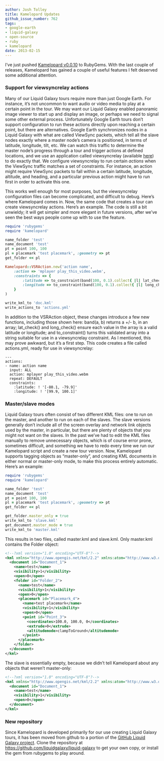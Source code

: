 ```yaml
---
author: Josh Tolley
title: Kamelopard Updates
github_issue_number: 762
tags:
- google-earth
- liquid-galaxy
- open-source
- ruby
- kamelopard
date: 2013-02-15
---
```


I’ve just pushed [Kamelopard v0.0.10](https://rubygems.org/gems/kamelopard) to RubyGems. With the last couple of releases, Kamelopard has gained a couple of useful features I felt deserved some additional attention.

### Support for viewsyncrelay actions

Many of our Liquid Galaxy tours require more than just Google Earth. For instance, it’s not uncommon to want audio or video media to play at a certain point in the tour. We may want our Liquid Galaxy enabled panoramic image viewer to start up and display an image, or perhaps we need to signal some other external process. Unfortunately Google Earth tours don’t support configuration to run these actions directly upon reaching a certain point, but there are alternatives. Google Earth synchronizes nodes in a Liquid Galaxy with what are called ViewSync packets, which tell all the slave nodes exactly where a master node’s camera is positioned, in terms of latitude, longitude, tilt, etc. We can watch this traffic to determine the master node’s progress through a tour and trigger actions at defined locations, and we use an application called viewsyncrelay (available [here](http://code.google.com/p/liquid-galaxy/source/browse/gnu_linux/home/lg/bin/viewsyncrelay.pl)) to do exactly that. We configure viewsyncrelay to run certain *actions* when the ViewSync traffic matches a set of constraints. For instance, an action might require ViewSync packets to fall within a certain latitude, longitude, altitude, and heading, and a particular previous action might have to run first in order to activate this one.

This works well enough for most purposes, but the viewsyncrelay configuration files can become complicated, and difficult to debug. Here’s where Kamelopard comes in. Now, the same code that creates a tour can create viewsyncrelay actions. Here’s an example. The code is still a bit unwieldy; it will get simpler and more elegant in future versions, after we’ve seen the best ways people come up with to use the feature.

```ruby
require 'rubygems'
require 'kamelopard'

name_folder 'test'
name_document 'test'
pt = point 100, 100
pl = placemark 'test placemark', :geometry => pt
get_folder << pl

Kamelopard::VSRAction.new('action name',
    :action => 'mplayer play_this_video.webm',
    :constraints => {
        :latitude => to_constraint(band(100, 0.1).collect{ |l| lat_check(l) }),
        :longitude => to_constraint(band(100, 0.1).collect{ |l| long_check(l) }),
    }
)

write_kml_to 'doc.kml'
write_actions_to 'actions.yml'
```

In addition to the VSRAction object, these changes introduce a few new functions, including those shown here: band(a, b) returns a +/- b, in an array; lat_check() and long_check() ensure each value in the array is a valid latitude or longitude; and to_constraint() turns this validated array into a string suitable for use in a viewsyncrelay constraint. As I mentioned, this may prove awkward, but it’s a first step. This code creates a file called actions.yml, ready for use in viewsyncrelay:

```plain
---
actions:
- name: action name
  input: ALL
  action: mplayer play_this_video.webm
  repeat: DEFAULT
  constraints:
    :latitude: ! '[-80.1, -79.9]'
    :longitude: ! '[99.9, 100.1]'
```

### Master/slave modes

Liquid Galaxy tours often consist of two different KML files: one to run on the master, and another to run on each of the slaves. The slave versions generally don’t include all of the screen overlay and network link objects used by the master, in particular, but there are plenty of objects that you might not want on the slaves. In the past we’ve had to edit the KML files manually to remove unnecessary objects, which is of course error prone, sometimes difficult, and something we have to redo every time we run our Kamelopard script and create a new tour version. Now, Kamelopard supports tagging objects as “master-only”, and creating KML documents in either normal or master-only mode, to make this process entirely automatic. Here’s an example:

```ruby
require 'rubygems'
require 'kamelopard'

name_folder 'test'
name_document 'test'
pt = point 100, 100
pl = placemark 'test placemark', :geometry => pt
get_folder << pl

get_folder.master_only = true
write_kml_to 'slave.kml'
get_document.master_mode = true
write_kml_to 'master.kml'
```

This results in two files, called master.kml and slave.kml. Only master.kml contains the Folder object:

```xml
<!--?xml version="1.0" encoding="UTF-8"?-->
<kml xmlns="http://www.opengis.net/kml/2.2" xmlns:atom="http://www.w3.org/2005/Atom" xmlns:gx="http://www.google.com/kml/ext/2.2" xmlns:kml="http://www.opengis.net/kml/2.2">
  <document id="Document_1">
    <name>test</name>
    <visibility>1</visibility>
    <open>0</open>
    <folder id="Folder_2">
      <name>test</name>
      <visibility>1</visibility>
      <open>0</open>
      <placemark id="Placemark_4">
        <name>test placemark</name>
        <visibility>1</visibility>
        <open>0</open>
        <point id="Point_3">
          <coordinates>100.0, 100.0, 0</coordinates>
          <extrude>0</extrude>
          <altitudemode>clampToGround</altitudemode>
        </point>
      </placemark>
    </folder>
  </document>
</kml>
```

The slave is essentially empty, because we didn’t tell Kamelopard about any objects that weren’t master-only:

```xml
<!--?xml version="1.0" encoding="UTF-8"?-->
<kml xmlns="http://www.opengis.net/kml/2.2" xmlns:atom="http://www.w3.org/2005/Atom" xmlns:gx="http://www.google.com/kml/ext/2.2" xmlns:kml="http://www.opengis.net/kml/2.2">
  <document id="Document_1">
    <name>test</name>
    <visibility>1</visibility>
    <open>0</open>
  </document>
</kml>
```

### New repository

Since Kamelopard is developed primarily for our use creating Liquid Galaxy tours, it has been moved from github to a portion of the [GitHub Liquid Galaxy project](https://github.com/liquidgalaxy/liquid-galaxy). Clone the repository at https://github.com/liquidgalaxy/liquid-galaxy to get your own copy, or install the gem from rubygems to play around.
